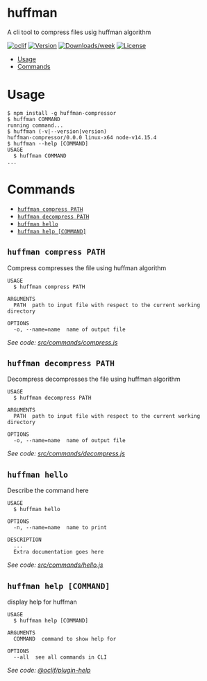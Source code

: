 huffman
=======

A cli tool to compress files usig huffman algorithm 

[![oclif](https://img.shields.io/badge/cli-oclif-brightgreen.svg)](https://oclif.io)
[![Version](https://img.shields.io/npm/v/huffman.svg)](https://npmjs.org/package/huffman)
[![Downloads/week](https://img.shields.io/npm/dw/huffman.svg)](https://npmjs.org/package/huffman)
[![License](https://img.shields.io/npm/l/huffman.svg)](https://github.com/adityameharia/huffmanCompression/blob/master/package.json)

<!-- toc -->
* [Usage](#usage)
* [Commands](#commands)
<!-- tocstop -->
# Usage
<!-- usage -->
```sh-session
$ npm install -g huffman-compressor
$ huffman COMMAND
running command...
$ huffman (-v|--version|version)
huffman-compressor/0.0.0 linux-x64 node-v14.15.4
$ huffman --help [COMMAND]
USAGE
  $ huffman COMMAND
...
```
<!-- usagestop -->
# Commands
<!-- commands -->
* [`huffman compress PATH`](#huffman-compress-path)
* [`huffman decompress PATH`](#huffman-decompress-path)
* [`huffman hello`](#huffman-hello)
* [`huffman help [COMMAND]`](#huffman-help-command)

## `huffman compress PATH`

Compress compresses the file using huffman algorithm

```
USAGE
  $ huffman compress PATH

ARGUMENTS
  PATH  path to input file with respect to the current working directory

OPTIONS
  -o, --name=name  name of output file
```

_See code: [src/commands/compress.js](https://github.com/adityameharia/huffmanCompression/blob/v0.0.0/src/commands/compress.js)_

## `huffman decompress PATH`

Decompress decompresses the file using huffman algorithm

```
USAGE
  $ huffman decompress PATH

ARGUMENTS
  PATH  path to input file with respect to the current working directory

OPTIONS
  -o, --name=name  name of output file
```

_See code: [src/commands/decompress.js](https://github.com/adityameharia/huffmanCompression/blob/v0.0.0/src/commands/decompress.js)_

## `huffman hello`

Describe the command here

```
USAGE
  $ huffman hello

OPTIONS
  -n, --name=name  name to print

DESCRIPTION
  ...
  Extra documentation goes here
```

_See code: [src/commands/hello.js](https://github.com/adityameharia/huffmanCompression/blob/v0.0.0/src/commands/hello.js)_

## `huffman help [COMMAND]`

display help for huffman

```
USAGE
  $ huffman help [COMMAND]

ARGUMENTS
  COMMAND  command to show help for

OPTIONS
  --all  see all commands in CLI
```

_See code: [@oclif/plugin-help](https://github.com/oclif/plugin-help/blob/v3.2.2/src/commands/help.ts)_
<!-- commandsstop -->
